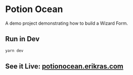 # Potion Ocean

A demo project demonstrating how to build a Wizard Form.

## Run in Dev

```bash
yarn dev
```

## See it Live: [potionocean.erikras.com](https://potionocean.erikras.com)
